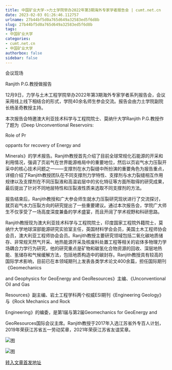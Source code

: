 ```yaml
---
title: 中国矿业大学->力土学院举办2022年第3期海外专家学者报告会 | cumt.net.cn
date: 2023-02-03 01:26:46.112757
urlname: 27b44bf5d0a765d649a32583ed5f6d8b
slug: 27b44bf5d0a765d649a32583ed5f6d8b
tags: 
- 中国矿业大学
categories:
- cumt.net.cn
- 中国矿业大学
authorbox: false
sidebar: false
---
```

会议现场

Ranjith P.G.教授做报告

12月9日，力学与土木工程学院举办2022年第3期海外专家学者系列报告会，会议采用线上线下相结合的形式，学院40余名师生参会交流。报告会由力土学院副院长杨圣奇教授主持。

本次报告会特邀澳大利亚技术科学与工程院院士、莫纳什大学Ranjith P.G.教授作了题为《Deep Unconventional Reservoirs:

Role of Pr
<!--more-->
oppants for recovery of Energy and

Minerals》的学术报告。Ranjith教授首先介绍了目前全球常规化石能源的开采和利用情况，强调了页岩气在世界能源格局中的重要地位，然后以页岩气水力压裂开采中的核心技术问题之一——支撑剂在水力裂缝中所扮演的重要角色为报告重点，详细介绍了Ranjith教授团队在不同支撑剂力学特性、支撑剂与水力裂缝相互作用规律以及支撑剂在不同压裂液和高温岩层中的劣化特征等方面所取得的研究成果，最后提出了针对不同地层特性和压裂液性质来选取不同支撑剂的方法。

报告结束后，Ranjith教授和广大参会师生就水力压裂研究现状进行了交流探讨，就页岩气水力压裂方向的研究提出了一些重要建议。通过本次报告会，学院广大师生不仅享受了一场高度深度兼备的学术盛宴，而且开阔了学术视野和科研思路。

Ranjith教授现为澳大利亚技术科学与工程院院士，印度国家工程院外籍院士，莫纳什大学地球深部能源研究实验室主任，英国材料学会会员，美国土木工程师协会会员，澳大利亚工程师协会会员。Ranjith教授主要研究领域包括二氧化碳地质储存、非常规天然气开采、地热能源开采及核废料处置工程等相关的岩体多物理力学场耦合力学行为研究，他的研究重点是矿物和碳氢化合物资源的回收、深层地热能、氢储存和气候缓解方法，包括地质构造中的碳封存。Ranjith教授具有较高的国际学术影响，目前已在本领域期刊上发表各类学术论文400余篇，担任国际期刊《Geomechanics

and Geophysics for GeoEnergy and GeoResources》主编、《Unconventional Oil and Gas

Resources》副主编、岩土工程学科两个权威ESI期刊《Engineering Geology》与《Rock Mechanics and Rock

Engineering》的编委，是第1届与第2届Geomechanics for GeoEnergy and

GeoResources国际会议主席。Ranjith教授于2017年入选江苏省外专百人计划，2019年荣获江苏省五一劳动奖章，2021年荣获江苏省友谊奖章。

![图](https://xwzx.cumt.edu.cn/_upload/article/images/20/62/ffb6192947d7b7a206fb5661e760/00e73c6a-3f9a-4083-a166-34a2477f4d18.png)

![图](https://xwzx.cumt.edu.cn/_upload/article/images/20/62/ffb6192947d7b7a206fb5661e760/3102f375-47ff-470d-9b2d-25cc47305ece.png)

[转入文章首发地址](https://xwzx.cumt.edu.cn/be/f1/c523a638705/page.htm)